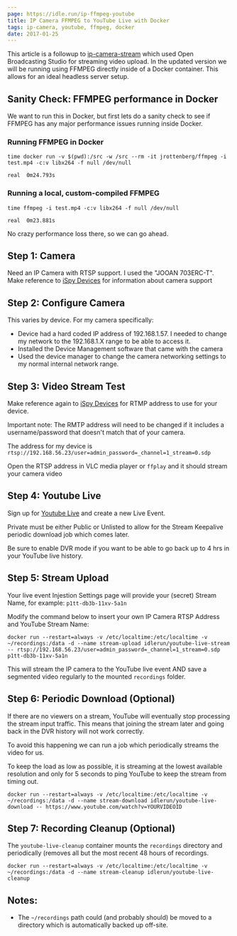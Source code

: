 ```yaml
---
page: https://idle.run/ip-ffmpeg-youtube
title: IP Camera FFMPEG to YouTube Live with Docker
tags: ip-camera, youtube, ffmpeg, docker
date: 2017-01-25
---
```


This article is a followup to [ip-camera-stream](https://idle.run/ip-camera-stream) which used Open Broadcasting Studio for streaming video upload. In the updated version we will be running using FFMPEG directly inside of a Docker container. This allows for an ideal headless server setup.


## Sanity Check: FFMPEG performance in Docker

We want to run this in Docker, but first lets do a sanity check to see if FFMPEG has any major performance issues running inside Docker.

### Running FFMPEG in Docker

```
time docker run -v $(pwd):/src -w /src --rm -it jrottenberg/ffmpeg -i test.mp4 -c:v libx264 -f null /dev/null
```

```
real  0m24.793s
```

### Running a local, custom-compiled FFMPEG

```
time ffmpeg -i test.mp4 -c:v libx264 -f null /dev/null
```

```
real  0m23.881s
```

No crazy performance loss there, so we can go ahead.



## Step 1: Camera
Need an IP Camera with RTSP support. I used the "JOOAN 703ERC-T".
Make reference to [iSpy Devices](https://www.ispyconnect.com/sources.aspx) for information about camera support


## Step 2: Configure Camera
This varies by device. For my camera specifically:

- Device had a hard coded IP address of 192.168.1.57. I needed to change my network to the 192.168.1.X range to be able to access it.
- Installed the Device Management software that came with the camera
- Used the device manager to change the camera networking settings to my normal internal network range.


## Step 3: Video Stream Test

Make reference again to [iSpy Devices](https://www.ispyconnect.com/sources.aspx) for RTMP address to use for your device.

Important note: The RMTP address will need to be changed if it includes a username/password that doesn't match that of your camera.

The address for my device is `rtsp://192.168.56.23/user=admin_password=_channel=1_stream=0.sdp`

Open the RTSP address in VLC media player or `ffplay` and it should stream your camera video


## Step 4: Youtube Live
Sign up for [Youtube Live](https://www.youtube.com/live_dashboard) and create a new Live Event.

Private must be either Public or Unlisted to allow for the Stream Keepalive periodic download job which comes later.

Be sure to enable DVR mode if you want to be able to go back up to 4 hrs in your YouTube live history.


## Step 5: Stream Upload

Your live event Injestion Settings page will provide your (secret) Stream Name, for example: `p1tt-db3b-11xv-5a1n`

Modify the command below to insert your own IP Camera RTSP Address and YouTube Stream Name:

```
docker run --restart=always -v /etc/localtime:/etc/localtime -v ~/recordings:/data -d --name stream-upload idlerun/youtube-live-stream -- rtsp://192.168.56.23/user=admin_password=_channel=1_stream=0.sdp p1tt-db3b-11xv-5a1n
```

This will stream the IP camera to the YouTube live event AND save a segmented video regularly to the mounted `recordings` folder.


## Step 6: Periodic Download (Optional)

If there are no viewers on a stream, YouTube will eventually stop processing the stream input traffic. This means that joining the stream later and going back in the DVR history will not work correctly.

To avoid this happening we can run a job which periodically streams the video for us.

To keep the load as low as possible, it is streaming at the lowest available resolution and only for 5 seconds to ping YouTube to keep the stream from timing out.

```
docker run --restart=always -v /etc/localtime:/etc/localtime -v ~/recordings:/data -d --name stream-download idlerun/youtube-live-download -- https://www.youtube.com/watch?v=YOURVIDEOID
```


## Step 7: Recording Cleanup (Optional)

The `youtube-live-cleanup` container mounts the `recordings` directory and periodically (removes all but the most recent 48 hours of recordings.

```
docker run --restart=always -v /etc/localtime:/etc/localtime -v ~/recordings:/data -d --name stream-cleanup idlerun/youtube-live-cleanup
```

## Notes:
- The `~/recordings` path could (and probably should) be moved to a directory which is automatically backed up off-site.
